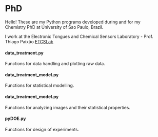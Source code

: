 # PhD

Hello! These are my Python programs developed during and for my Chemistry PhD at University of Sao Paulo, Brazil.

I work at the Electronic Tongues and Chemical Sensors Laboratory - Prof. Thiago Paixão  [ETCSLab](https://twitter.com/etcslab) 


#### data_treatment.py

Functions for data handling and plotting raw data.

#### data_treatment_model.py

Functions for statistical modelling.

#### data_treatment_model.py

Functions for analyzing images and their statistical properties.

#### pyDOE.py

Functions for design of experiments.

